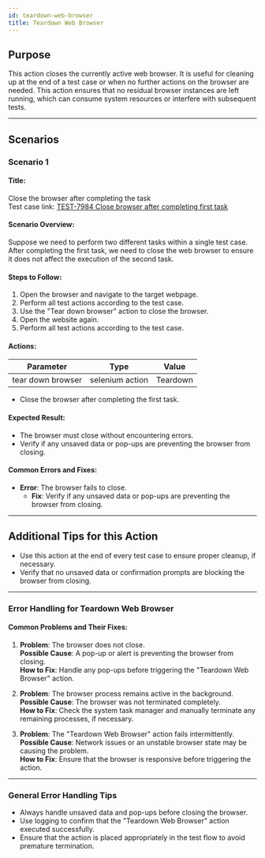 ```yaml
---
id: teardown-web-browser
title: Teardown Web Browser
---
```


## Purpose
This action closes the currently active web browser. It is useful for cleaning up at the end of a test case or when no further actions on the browser are needed. This action ensures that no residual browser instances are left running, which can consume system resources or interfere with subsequent tests.

---

## Scenarios

### Scenario 1

#### Title:
Close the browser after completing the task  
Test case link: [TEST-7984 Close browser after completing first task](https://zeuz.zeuz.ai/Home/ManageTestCases/Edit/TEST-7984)

#### Scenario Overview:
Suppose we need to perform two different tasks within a single test case. After completing the first task, we need to close the web browser to ensure it does not affect the execution of the second task.

#### Steps to Follow:
1. Open the browser and navigate to the target webpage.
2. Perform all test actions according to the test case.
3. Use the "Tear down browser" action to close the browser.
4. Open the website again.
5. Perform all test actions according to the test case.

#### Actions:

|Parameter            |Type              |Value       |
|---------------------|------------------|------------|
|tear down browser    |selenium action   |Teardown    |

- Close the browser after completing the first task.

#### Expected Result:
- The browser must close without encountering errors.
- Verify if any unsaved data or pop-ups are preventing the browser from closing.

#### Common Errors and Fixes:
- **Error**: The browser fails to close.
  - **Fix**: Verify if any unsaved data or pop-ups are preventing the browser from closing.

---

## Additional Tips for this Action
- Use this action at the end of every test case to ensure proper cleanup, if necessary.
- Verify that no unsaved data or confirmation prompts are blocking the browser from closing.

---

### Error Handling for Teardown Web Browser

#### Common Problems and Their Fixes:
1. **Problem**: The browser does not close.  
   **Possible Cause**: A pop-up or alert is preventing the browser from closing.  
   **How to Fix**: Handle any pop-ups before triggering the "Teardown Web Browser" action.

2. **Problem**: The browser process remains active in the background.  
   **Possible Cause**: The browser was not terminated completely.  
   **How to Fix**: Check the system task manager and manually terminate any remaining processes, if necessary.

3. **Problem**: The "Teardown Web Browser" action fails intermittently.  
   **Possible Cause**: Network issues or an unstable browser state may be causing the problem.  
   **How to Fix**: Ensure that the browser is responsive before triggering the action.

---

### General Error Handling Tips
- Always handle unsaved data and pop-ups before closing the browser.
- Use logging to confirm that the "Teardown Web Browser" action executed successfully.
- Ensure that the action is placed appropriately in the test flow to avoid premature termination.


